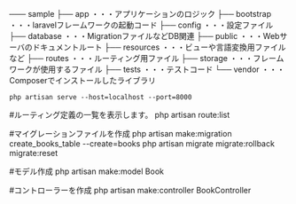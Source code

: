 ─── sample
    ├── app       ・・・アプリケーションのロジック
    ├── bootstrap ・・・laravelフレームワークの起動コード
    ├── config    ・・・設定ファイル
    ├── database  ・・・MigrationファイルなどDB関連
    ├── public    ・・・Webサーバのドキュメントルート
    ├── resources ・・・ビューや言語変換用ファイルなど
    ├── routes    ・・・ルーティング用ファイル
    ├── storage   ・・・フレームワークが使用するファイル
    ├── tests     ・・・テストコード
    └── vendor    ・・・Composerでインストールしたライブラリ


    php artisan serve --host=localhost --port=8000

#ルーティング定義の一覧を表示します。
    php artisan route:list

#マイグレーションファイルを作成
php artisan make:migration create_books_table --create=books
php artisan migrate
migrate:rollback
migrate:reset

#モデル作成
php artisan make:model Book

#コントローラーを作成
php artisan make:controller BookController
